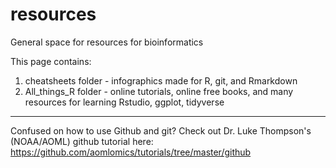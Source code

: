 # resources
General space for resources for bioinformatics 

This page contains:

1) cheatsheets folder - infographics made for R, git, and Rmarkdown
2) All_things_R folder - online tutorials, online free books, and many resources for learning Rstudio, ggplot, tidyverse

----
Confused on how to use Github and git? Check out Dr. Luke Thompson's (NOAA/AOML) github tutorial here: https://github.com/aomlomics/tutorials/tree/master/github
